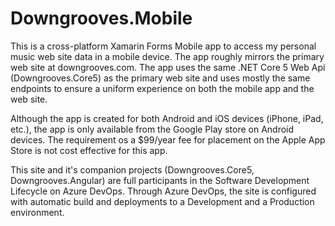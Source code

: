 # Downgrooves.Mobile
This is a cross-platform Xamarin Forms Mobile app to access my personal music web site data in a mobile device.  The app roughly mirrors the primary web site at downgrooves.com.  The app uses the same .NET Core 5 Web Api (Downgrooves.Core5) as the primary web site and uses mostly the same endpoints to ensure a uniform experience on both the mobile app and the web site.  

Although the app is created for both Android and iOS devices (iPhone, iPad, etc.), the app is only available from the Google Play store on Android devices.  The requirement os a $99/year fee for placement on the Apple App Store is not cost effective for this app.

This site and it's companion projects (Downgrooves.Core5, Downgrooves.Angular) are full participants in the Software Development Lifecycle on Azure DevOps.  Through Azure DevOps, the site is configured with automatic build and deployments to a Development and a Production environment.
